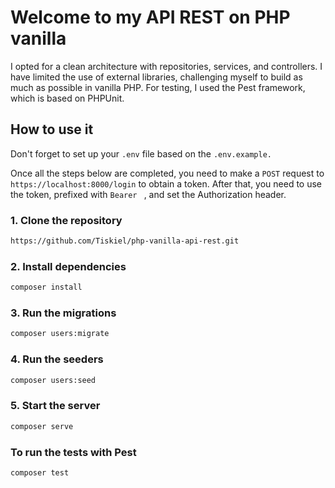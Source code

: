 # Welcome to my API REST on PHP vanilla

I opted for a clean architecture with repositories, services, and controllers.
I have limited the use of external libraries, challenging myself to build as much as possible in vanilla PHP.
For testing, I used the Pest framework, which is based on PHPUnit.

## How to use it

Don't forget to set up your `.env` file based on the `.env.example.`

Once all the steps below are completed, you need to make a `POST` request to `https://localhost:8000/login` to obtain a token.
After that, you need to use the token, prefixed with `Bearer ` , and set the Authorization header.

### 1. Clone the repository

```bash
https://github.com/Tiskiel/php-vanilla-api-rest.git
```

### 2. Install dependencies

```bash
composer install
```

### 3. Run the migrations

```bash
composer users:migrate
```

### 4. Run the seeders

```bash
composer users:seed
```

### 5. Start the server

```bash
composer serve
```

### To run the tests with Pest

```bash
composer test
```
